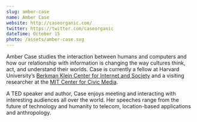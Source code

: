 ```yaml
---
slug: amber-case
name: Amber Case
website: http://caseorganic.com/
twitter: https://twitter.com/caseorganic
dateTime: October 15
photo: /assets/amber-case.svg
---
```


Amber Case studies the interaction between humans and computers and how our
relationship with information is changing the way cultures think, act, and
understand their worlds. Case is currently a fellow at Harvard University’s
[Berkman Klein Center for Internet and Society] and a visiting researcher at
the [MIT Center for Civic Media].

A TED speaker and author, Case enjoys meeting and interacting with interesting
audiences all over the world. Her speeches range from the future of technology
and humanity to telecom, location-based applications and anthropology.

[Berkman Klein Center for Internet and Society]: https://cyber.harvard.edu/
[MIT Center for Civic Media]: https://civic.mit.edu/
